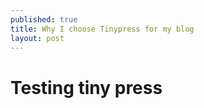 ```yaml
---
published: true
title: Why I choose Tinypress for my blog
layout: post
---
```

# Testing tiny press